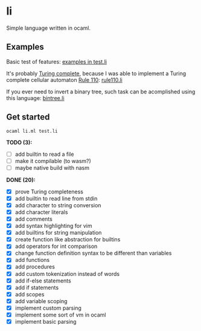 # li

Simple language written in ocaml.

## Examples

Basic test of features:
[examples in test.li](test.li)

It's probably [Turing complete](https://en.wikipedia.org/wiki/Turing_completeness),
because I was able to implement a Turing complete cellular automaton [Rule 110](https://en.wikipedia.org/wiki/Rule_110): 
[rule110.li](rule110.li)

If you ever need to invert a binary tree, such task can be acomplished using this language: [bintree.li](bintree.li)


## Get started

```console
ocaml li.ml test.li
```

<!-- TODOS -->

**TODO (3):**

- [ ] add builtin to read a file
- [ ] make it compilable (to wasm?)
- [ ] maybe native build with nasm

**DONE (20):**

- [x] prove Turing completeness
- [x] add builtin to read line from stdin
- [x] add character to string conversion
- [x] add character literals
- [x] add comments
- [x] add syntax highlighting for vim
- [x] add builtins for string manipulation
- [x] create function like abstraction for builtins
- [x] add operators for int comparison
- [x] change function definition syntax to be different than variables
- [x] add functions
- [x] add procedures
- [x] add custom tokenization instead of words
- [x] add if-else statements
- [x] add if statements
- [x] add scopes
- [x] add variable scoping
- [x] implement custom parsing
- [x] implement some sort of vm in ocaml
- [x] implement basic parsing
<!-- ENDTODOS -->
